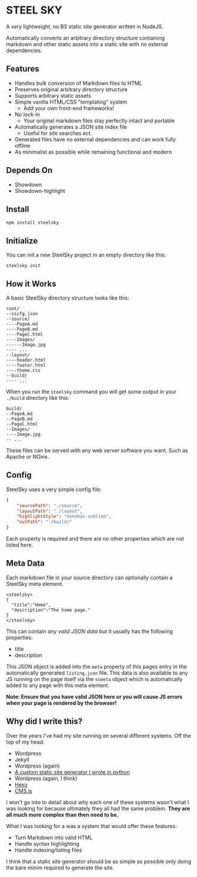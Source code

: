 # STEEL SKY

A *very* lightweight, no BS static site generator written in NodeJS.

Automatically converts an arbitrary directory structure containing markdown and other static assets into a static site with no external dependencies. 

## Features
* Handles bulk conversion of Markdown files to HTML
* Preserves original arbitrary directory structure
* Supports arbitrary static assets
* Simple vanilla HTML/CSS "templating" system
  * Add your own front-end frameworks!
* No lock-in
  * Your original markdown files stay perfectly intact and portable
* Automatically generates a JSON site index file
  * Useful for site searches ect.
* Generated files have no external dependencies and can work fully offline
* As minimalist as possible while remaining functional and modern

## Depends On

* Showdown
* Showdown-highlight

## Install
```
npm install steelsky
```

## Initialize
You can init a new SteelSky project in an empty directory like this:
```
steelsky init
``` 

## How it Works
A basic SteelSky directory structure looks like this:
```
root/
--sscfg.json
--source/
----PageA.md
----PageB.md
----PageC.html
----Images/
------Image.jpg
---- ...
--layout/
----header.html
----footer.html
----theme.css
--build/
---- ...
```

When you run the `steelsky` command you will get some output in your `./build` directory like this:
```
build/
--PageA.md
--PageB.md
--PageC.html
--Images/
----Image.jpg
-- ...
```

These files can be served with any web server software you want. Such as Apache or NGinx.

## Config
SteelSky uses a very simple config file:
```json
{
    "sourcePath": "./source",
    "layoutPath": "./layout",
    "highlightStyle": "monokai-sublime",
    "outPath": "./build/"
}
```

Each property is required and there are no other properties which are not listed here.

## Meta Data
Each markdown file in your source directory can optionally contain a SteelSky meta element.
```
<steelsky>
{
  "title":"Home",
  "description":"The home page."
}
</steelsky>
```
This can contain *any valid JSON data* but it usually has the following properties:
- title
- description

This JSON object is added into the `meta` property of this pages entry in the automatically generated `listing.json` file. This data is also available to any JS running on the page itself via the `ssmeta` object which is automatically added to any page with this meta element.

**Note: Ensure that you have valid JSON here or you will cause JS errors when your page is rendered by the browser!**

## Why did I write this? 
Over the years I've had my site running on several different systems. Off the top of my head:
* Wordpress
* Jekyll
* Wordpress (again)
* [A custom static site generator I wrote in python](https://github.com/NebulaCyberSolutions/IronSky)
* Wordpress (again, I think)
* [Hexo](https://hexo.io/)
* [CMS.js](https://www.npmjs.com/package/cmsjs)

I won't go into to detail about why each one of these systems wasn't what I was looking for because ultimately they all had the same problem. **They are all much more complex than then need to be.** 

What I was looking for a was a system that would offer these features:
* Turn Markdown into valid HTML
* Handle syntax highlighting
* Handle indexing/listing files 

I think that a static site generator should be as simple as possible only doing the bare minim required to generate the site. 